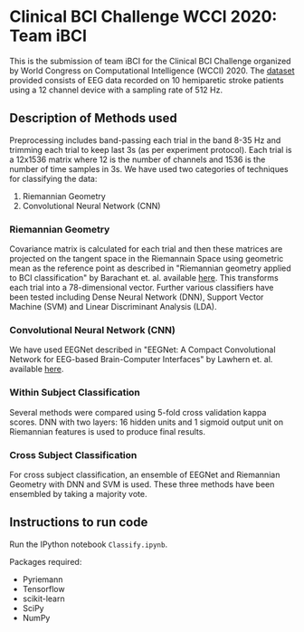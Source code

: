 # Clinical BCI Challenge WCCI 2020: Team iBCI

This is the submission of team iBCI for the Clinical BCI Challenge organized by World Congress on Computational Intelligence (WCCI) 2020. The [dataset](https://github.com/5anirban9/Clinical-Brain-Computer-Interfaces-Challenge-WCCI-2020-Glasgow) provided consists of EEG data recorded on 10 hemiparetic stroke patients using a 12 channel device with a sampling rate of 512 Hz.

## Description of Methods used

Preprocessing includes band-passing each trial in the band 8-35 Hz and trimming each trial to keep last 3s (as per experiment protocol). Each trial is a 12x1536 matrix where 12 is the number of channels and 1536 is the number of time samples in 3s. We have used two categories of techniques for classifying the data:
1. Riemannian Geometry
2. Convolutional Neural Network (CNN)

### Riemannian Geometry

Covariance matrix is calculated for each trial and then these matrices are projected on the tangent space in the Riemannain Space using geometric mean as the reference point as described in "Riemannian geometry applied to BCI classification" by Barachant et. al. available [here](https://hal.archives-ouvertes.fr/hal-00602700/document). This transforms each trial into a 78-dimensional vector. Further various classifiers have been tested including Dense Neural Network (DNN), Support Vector Machine (SVM) and Linear Discriminant Analysis (LDA).

### Convolutional Neural Network (CNN)

We have used EEGNet described in "EEGNet: A Compact Convolutional Network for EEG-based Brain-Computer Interfaces" by Lawhern et. al. available [here](https://arxiv.org/abs/1611.08024).

### Within Subject Classification

Several methods were compared using 5-fold cross validation kappa scores. DNN with two layers: 16 hidden units and 1 sigmoid output unit on Riemannian features is used to produce final results.

### Cross Subject Classification

For cross subject classification, an ensemble of EEGNet and Riemannian Geometry with DNN and SVM is used. These three methods have been ensembled by taking a majority vote.

## Instructions to run code

Run the IPython notebook ```Classify.ipynb```.

Packages required:
- Pyriemann
- Tensorflow
- scikit-learn
- SciPy
- NumPy
